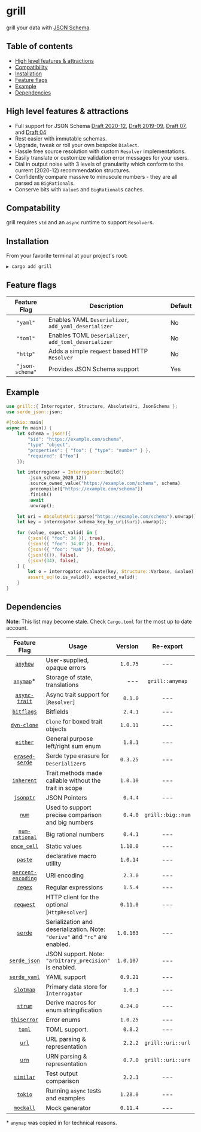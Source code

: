 # grill

grill your data with [JSON Schema](https://json-schema.org/).

## Table of contents

-   [High level features & attractions](#high-level-features--attractions)
-   [Compatibility](#compatibility)
-   [Installation](#installation)
-   [Feature flags](#feature-flags)
-   [Example](#example)
-   [Dependencies](#dependencies)

## High level features & attractions

-   Full support for JSON Schema
    [Draft 2020-12](https://json-schema.org/specification-links#2020-12),
    [Draft 2019-09](<https://json-schema.org/specification-links#draft-2019-09-(formerly-known-as-draft-8)>),
    [Draft 07](https://json-schema.org/specification-links#draft-7), and
    [Draft 04](https://json-schema.org/specification-links#draft-4)
-   Rest easier with immutable schemas.
-   Upgrade, tweak or roll your own bespoke `Dialect`.
-   Hassle free source resolution with custom `Resolver` implementations.
-   Easily translate or customize validation error messages for your users.
-   Dial in output noise with 3 levels of granularity which conform to the
    current (2020-12) recommendation structures.
-   Confidently compare massive to minuscule numbers - they are all parsed as
    `BigRational`s.
-   Conserve bits with `Value`s and `BigRational`s caches.

## Compatability

grill requires `std` and an `async` runtime to support `Resolver`s.

## Installation

From your favorite terminal at your project's root:

```bash
▶ cargo add grill
```

## Feature flags

|  Feature Flag   | Description                                          | Default |
| :-------------: | ---------------------------------------------------- | ------- |
|    `"yaml"`     | Enables YAML `Deserializer`, `add_yaml_deserializer` | No      |
|    `"toml"`     | Enables TOML `Deserializer`, `add_toml_deserializer` | No      |
|    `"http"`     | Adds a simple `reqwest` based HTTP `Resolver`        | No      |
| `"json-schema"` | Provides JSON Schema support                         | Yes     |

## Example

```rust
use grill::{ Interrogator, Structure, AbsoluteUri, JsonSchema };
use serde_json::json;

#[tokio::main]
async fn main() {
	let schema = json!({
		"$id": "https://example.com/schema",
		"type" "object",
		"properties": { "foo": { "type": "number" } },
		"required": ["foo"]
	});

	let interrogator = Interrogator::build()
		.json_schema_2020_12()
		.source_owned_value("https://example.com/schema", schema)
		.precompile(["https://example.com/schema"])
		.finish()
		.await
		.unwrap();

	let uri = AbsoluteUri::parse("https://example.com/schema").unwrap();
	let key = interrogator.schema_key_by_uri(&uri).unwrap();

	for (value, expect_valid) in [
		(json!({ "foo": 34 }), true),
		(json!({ "foo": 34.07 }), true),
		(json!({ "foo": "NaN" }), false),
		(json!({}), false),
		(json!(34), false),
	] {
		let o = interrogator.evaluate(key, Structure::Verbose, &value).unwrap();
		assert_eq!(o.is_valid(), expected_valid);
	}
}

```

## Dependencies

**Note**: This list may become stale. Check `Cargo.toml` for the most up to date
account.

|                      Feature Flag                      | Usage                                                                       |   Version |     Re-export     | Feature Flag | Dev |
| :----------------------------------------------------: | --------------------------------------------------------------------------- | --------: | :---------------: | :----------: | --- |
|           [`anyhow`](https://docs.rs/anyhow)           | User-supplied, opaque errors                                                |  `1.0.75` |        ---        |     ---      | No  |
|          [`anymap`](https://docs.rs/anymap)\*          | Storage of state, translations                                              |       --- |  `grill::anymap`  |     ---      | No  |
|      [`async-trait`](https://docs.rs/async-trait)      | Async trait support for [`Resolver`]                                        |   `0.1.0` |        ---        |     ---      | No  |
|         [`bitflags`](https://docs.rs/bitflags)         | Bitfields                                                                   |   `2.4.1` |        ---        |     ---      | No  |
|        [`dyn-clone`](https://docs.rs/dyn-clone)        | `Clone` for boxed trait objects                                             |  `1.0.11` |        ---        |     ---      | No  |
|           [`either`](https://docs.rs/either)           | General purpose left/right sum enum                                         |   `1.8.1` |        ---        |     ---      | No  |
|     [`erased-serde`](https://docs.rs/erased-serde)     | Serde type erasure for `Deserializer`s                                      |  `0.3.25` |        ---        |     ---      | No  |
|         [`inherent`](https://docs.rs/inherent)         | Trait methods made callable without the trait in scope                      |  `1.0.10` |        ---        |     ---      | No  |
|          [`jsonptr`](https://docs.rs/jsonptr)          | JSON Pointers                                                               |   `0.4.4` |        ---        |     ---      | No  |
|              [`num`](https://docs.rs/num)              | Used to support precise comparison and big numbers                          |   `0.4.0` | `grill::big::num` |     ---      | No  |
|         [`num-rational`](https://docs.rs/num)          | Big rational numbers                                                        |   `0.4.1` |        ---        |     ---      | No  |
|        [`once_cell`](https://docs.rs/once_cell)        | Static values                                                               |  `1.10.0` |        ---        |     ---      | No  |
|            [`paste`](https://docs.rs/paste)            | declarative macro utility                                                   |  `1.0.14` |        ---        |     ---      | No  |
| [`percent-encoding`](https://docs.rs/percent-encoding) | URI encoding                                                                |   `2.3.0` |        ---        |     ---      | No  |
|            [`regex`](https://docs.rs/regex)            | Regular expressions                                                         |   `1.5.4` |        ---        |     ---      | No  |
|          [`reqwest`](https://docs.rs/reqwest)          | HTTP client for the optional [`HttpResolver`]                               |  `0.11.0` |        ---        |   `"http"`   | No  |
|            [`serde`](https://docs.rs/serde)            | Serialization and deserialization. Note: `"derive"` and `"rc"` are enabled. | `1.0.163` |        ---        |     ---      | No  |
|       [`serde_json`](https://docs.rs/serde_json)       | JSON support. Note: `"arbitrary_precision"` is enabled.                     | `1.0.107` |        ---        |     ---      | No  |
|       [`serde_yaml`](https://docs.rs/serde_yaml)       | YAML support                                                                |  `0.9.21` |        ---        |   `"yaml"`   | No  |
|          [`slotmap`](https://docs.rs/slotmap)          | Primary data store for `Interrogator`                                       |   `1.0.1` |        ---        |     ---      | No  |
|            [`strum`](https://docs.rs/strum)            | Derive macros for enum stringification                                      |  `0.24.0` |        ---        |     ---      | No  |
|        [`thiserror`](https://docs.rs/thiserror)        | Error enums                                                                 |  `1.0.25` |        ---        |     ---      | No  |
|             [`toml`](https://docs.rs/toml)             | TOML support.                                                               |   `0.8.2` |        ---        |   `"toml"`   | No  |
|              [`url`](https://docs.rs/url)              | URL parsing & representation                                                |   `2.2.2` | `grill::uri::url` |     ---      | No  |
|              [`urn`](https://docs.rs/urn)              | URN parsing & representation                                                |   `0.7.0` | `grill::uri::urn` |     ---      | No  |
|          [`similar`](https://docs.rs/similar)          | Test output comparison                                                      |   `2.2.1` |        ---        |     ---      | Yes |
|            [`tokio`](https://docs.rs/tokio)            | Running `async` tests and examples                                          |  `1.28.0` |        ---        |     ---      | Yes |
|          [`mockall`](https://docs.rs/mockall)          | Mock generator                                                              |  `0.11.4` |        ---        |     ---      | Yes |

\* `anymap` was copied in for technical reasons.
